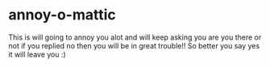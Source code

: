 # annoy-o-mattic
This is will going to annoy you alot and will keep asking you are you there or not if you replied no then you will be in great trouble!! So better you say yes it will leave you :)
